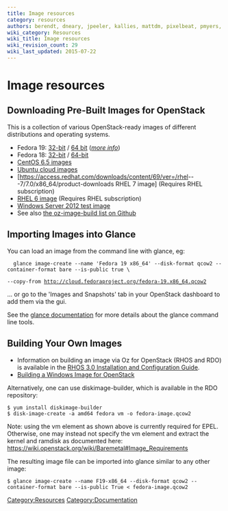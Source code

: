```yaml
---
title: Image resources
category: resources
authors: berendt, dneary, jpeeler, kallies, mattdm, pixelbeat, pmyers, rbowen, rdo
wiki_category: Resources
wiki_title: Image resources
wiki_revision_count: 29
wiki_last_updated: 2015-07-22
---
```


# Image resources

## Downloading Pre-Built Images for OpenStack

This is a collection of various OpenStack-ready images of different distributions and operating systems.

*   Fedora 19: [32-bit](http://cloud.fedoraproject.org/fedora-19.i386.qcow2) / [64 bit](http://cloud.fedoraproject.org/fedora-19.x86_64.qcow2) ([*more info*](http://cloud.fedoraproject.org/))
*   Fedora 18: [32-bit](http://mattdm.fedorapeople.org/cloud-images/Fedora18-Cloud-i386-latest.qcow2) / [64-bit](http://mattdm.fedorapeople.org/cloud-images/Fedora18-Cloud-x86_64-latest.qcow2)
*   [CentOS 6.5 images](http://repos.fedorapeople.org/repos/openstack/guest-images/)
*   [Ubuntu cloud images](//cloud-images.ubuntu.com/)
*   [<https://access.redhat.com/downloads/content/69/ver=/rhel>---7/7.0/x86_64/product-downloads RHEL 7 image] (Requires RHEL subscription)
*   [RHEL 6 image](https://rhn.redhat.com/rhn/software/channel/downloads/Download.do?cid=16952) (Requires RHEL subscription)
*   [Windows Server 2012 test image](http://www.cloudbase.it/ws2012/)
*   See also [the oz-image-build list on Github](https://github.com/rackerjoe/oz-image-build)

## Importing Images into Glance

You can load an image from the command line with glance, eg:

      glance image-create --name 'Fedora 19 x86_64' --disk-format qcow2 --container-format bare --is-public true \
`--copy-from `[`http://cloud.fedoraproject.org/fedora-19.x86_64.qcow2`](http://cloud.fedoraproject.org/fedora-19.x86_64.qcow2)

... or go to the 'Images and Snapshots' tab in your OpenStack dashboard to add them via the gui.

See the [glance documentation](http://docs.openstack.org/trunk/openstack-compute/admin/content/adding-images.html) for more details about the glance command line tools.

## Building Your Own Images

*   Information on building an image via Oz for OpenStack (RHOS and RDO) is available in the [RHOS 3.0 Installation and Configuration Guide](https://access.redhat.com/site/documentation/en-US/Red_Hat_OpenStack/3/html/Installation_and_Configuration_Guide/Building_a_Custom_Disk_Image.html).
*   [Building a Windows Image for OpenStack](http://poolsidemenace.wordpress.com/2011/06/16/porting-windows-to-openstack/)

Alternatively, one can use diskimage-builder, which is available in the RDO repository:

    $ yum install diskimage-builder
    $ disk-image-create -a amd64 fedora vm -o fedora-image.qcow2

Note: using the vm element as shown above is currently required for EPEL. Otherwise, one may instead not specify the vm element and extract the kernel and ramdisk as documented here: <https://wiki.openstack.org/wiki/Baremetal#Image_Requirements>

The resulting image file can be imported into glance similar to any other image:

    $ glance image-create --name F19-x86_64 --disk-format qcow2 --container-format bare --is-public True < fedora-image.qcow2

<Category:Resources> <Category:Documentation>
